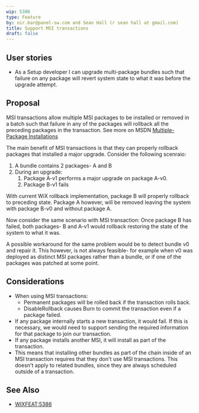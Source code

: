 ```yaml
---
wip: 5386
type: Feature
by: nir.bar@panel-sw.com and Sean Hall (r sean hall at gmail.com)
title: Support MSI transactions
draft: false
---
```


## User stories

* As a Setup developer I can upgrade multi-package bundles such that failure on any package will revert system state to what it was before the upgrade attempt.


## Proposal

MSI transactions allow multiple MSI packages to be installed or removed in a batch such that failure in any of the packages will rollback all the preceding packages in the transaction.
See more on MSDN [Multiple-Package Installations](https://msdn.microsoft.com/en-us/library/windows/desktop/bb736322(v=vs.85).aspx)

The main benefit of MSI transactions is that they can properly rollback packages that installed a major upgrade. Consider the following scenraio:

1. A bundle contains 2 packages- A and B
1. During an upgrade:
    1. Package A-v1 performs a major upgrade on package A-v0.
    1. Package B-v1 fails

With current WiX rollback implementation, package B will properly rollback to preceding state. Package A however, will be removed leaving the system with package B-v0 and without package A.

Now consider the same scenario with MSI transaction: Once package B has failed, both packages- B and A-v1 would rollback restoring the state of the system to what it was.

A possible workaround for the same problem would be to detect bundle v0 and repair it. This however, is not always feasible- for example when v0 was deployed as distinct MSI packages rather than a bundle, or if one of the packages was patched at some point.

## Considerations

- When using MSI transactions:
  - Permanent packages will be rolled back if the transaction rolls back.
  - DisableRollback causes Burn to commit the transaction even if a package failed.
- If any package internally starts a new transaction, it would fail. If this is necessary, we would need to support sending the required information for that package to join our transaction.
- If any package installs another MSI, it will install as part of the transaction.
- This means that installing other bundles as part of the chain inside of an MSI transaction requires that they don't use MSI transactions. This doesn't apply to related bundles, since they are always scheduled outside of a transaction.


## See Also

* [WIXFEAT:5386](https://github.com/wixtoolset/issues/issues/5386)
